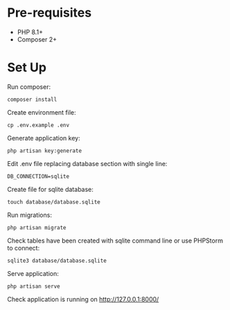 # Pre-requisites

* PHP 8.1+
* Composer 2+

# Set Up

Run composer:

    composer install

Create environment file:

    cp .env.example .env

Generate application key:

    php artisan key:generate

Edit .env file replacing database section with single line:

    DB_CONNECTION=sqlite

Create file for sqlite database:

    touch database/database.sqlite

Run migrations:

    php artisan migrate

Check tables have been created with sqlite command line or use PHPStorm to connect:

    sqlite3 database/database.sqlite

Serve application:

    php artisan serve

Check application is running on http://127.0.0.1:8000/
